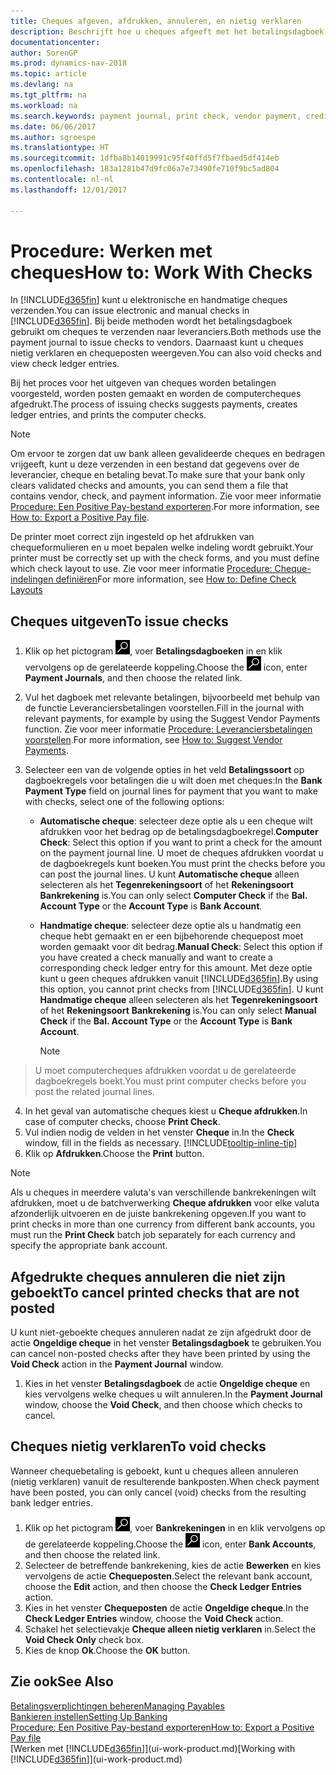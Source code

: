 ```yaml
---
title: Cheques afgeven, afdrukken, annuleren, en nietig verklaren
description: Beschrijft hoe u cheques afgeeft met het betalingsdagboek, cheques afdrukt, en chequeposten nietig verklaart of weergeeft in Dynamics NAV.
documentationcenter: 
author: SorenGP
ms.prod: dynamics-nav-2018
ms.topic: article
ms.devlang: na
ms.tgt_pltfrm: na
ms.workload: na
ms.search.keywords: payment journal, print check, vendor payment, creditor, debt, balance due, AP
ms.date: 06/06/2017
ms.author: sgroespe
ms.translationtype: HT
ms.sourcegitcommit: 1dfba8b14019991c95f40ffd5f7fbaed5df414eb
ms.openlocfilehash: 183a1281b47d9fc06a7e73490fe710f9bc5ad804
ms.contentlocale: nl-nl
ms.lasthandoff: 12/01/2017

---
```

# <a name="how-to-work-with-checks"></a><span data-ttu-id="be0d7-103">Procedure: Werken met cheques</span><span class="sxs-lookup"><span data-stu-id="be0d7-103">How to: Work With Checks</span></span>
<span data-ttu-id="be0d7-104">In [!INCLUDE[d365fin](includes/d365fin_md.md)] kunt u elektronische en handmatige cheques verzenden.</span><span class="sxs-lookup"><span data-stu-id="be0d7-104">You can issue electronic and manual checks in [!INCLUDE[d365fin](includes/d365fin_md.md)].</span></span> <span data-ttu-id="be0d7-105">Bij beide methoden wordt het betalingsdagboek gebruikt om cheques te verzenden naar leveranciers.</span><span class="sxs-lookup"><span data-stu-id="be0d7-105">Both methods use the payment journal to issue checks to vendors.</span></span> <span data-ttu-id="be0d7-106">Daarnaast kunt u cheques nietig verklaren en chequeposten weergeven.</span><span class="sxs-lookup"><span data-stu-id="be0d7-106">You can also void checks and view check ledger entries.</span></span>

<span data-ttu-id="be0d7-107">Bij het proces voor het uitgeven van cheques worden betalingen voorgesteld, worden posten gemaakt en worden de computercheques afgedrukt.</span><span class="sxs-lookup"><span data-stu-id="be0d7-107">The process of issuing checks suggests payments, creates ledger entries, and prints the computer checks.</span></span>

> [!NOTE]  
>   <span data-ttu-id="be0d7-108">Om ervoor te zorgen dat uw bank alleen gevalideerde cheques en bedragen vrijgeeft, kunt u deze verzenden in een bestand dat gegevens over de leverancier, cheque en betaling bevat.</span><span class="sxs-lookup"><span data-stu-id="be0d7-108">To make sure that your bank only clears validated checks and amounts, you can send them a file that contains vendor, check, and payment information.</span></span> <span data-ttu-id="be0d7-109">Zie voor meer informatie [Procedure: Een Positive Pay-bestand exporteren](finance-how-positive-pay.md).</span><span class="sxs-lookup"><span data-stu-id="be0d7-109">For more information, see [How to: Export a Positive Pay file](finance-how-positive-pay.md).</span></span>

<span data-ttu-id="be0d7-110">De printer moet correct zijn ingesteld op het afdrukken van chequeformulieren en u moet bepalen welke indeling wordt gebruikt.</span><span class="sxs-lookup"><span data-stu-id="be0d7-110">Your printer must be correctly set up with the check forms, and you must define which check layout to use.</span></span> <span data-ttu-id="be0d7-111">Zie voor meer informatie [Procedure: Cheque-indelingen definiëren](finance-how-define-check-layouts.md)</span><span class="sxs-lookup"><span data-stu-id="be0d7-111">For more information, see [How to: Define Check Layouts](finance-how-define-check-layouts.md)</span></span>

## <a name="to-issue-checks"></a><span data-ttu-id="be0d7-112">Cheques uitgeven</span><span class="sxs-lookup"><span data-stu-id="be0d7-112">To issue checks</span></span>
1. <span data-ttu-id="be0d7-113">Klik op het pictogram ![Zoeken naar pagina of rapport](media/ui-search/search_small.png "pictogram Zoeken naar pagina of rapport"), voer **Betalingsdagboeken** in en klik vervolgens op de gerelateerde koppeling.</span><span class="sxs-lookup"><span data-stu-id="be0d7-113">Choose the ![Search for Page or Report](media/ui-search/search_small.png "Search for Page or Report icon") icon, enter **Payment Journals**, and then choose the related link.</span></span>
2. <span data-ttu-id="be0d7-114">Vul het dagboek met relevante betalingen, bijvoorbeeld met behulp van de functie Leveranciersbetalingen voorstellen.</span><span class="sxs-lookup"><span data-stu-id="be0d7-114">Fill in the journal with relevant payments, for example by using the Suggest Vendor Payments function.</span></span> <span data-ttu-id="be0d7-115">Zie voor meer informatie [Procedure: Leveranciersbetalingen voorstellen](payables-how-suggest-vendor-payments.md).</span><span class="sxs-lookup"><span data-stu-id="be0d7-115">For more information, see [How to: Suggest Vendor Payments](payables-how-suggest-vendor-payments.md).</span></span>
3. <span data-ttu-id="be0d7-116">Selecteer een van de volgende opties in het veld **Betalingssoort** op dagboekregels voor betalingen die u wilt doen met cheques:</span><span class="sxs-lookup"><span data-stu-id="be0d7-116">In the **Bank Payment Type** field on journal lines for payment that you want to make with checks, select one of the following options:</span></span>

   * <span data-ttu-id="be0d7-117">**Automatische cheque**: selecteer deze optie als u een cheque wilt afdrukken voor het bedrag op de betalingsdagboekregel.</span><span class="sxs-lookup"><span data-stu-id="be0d7-117">**Computer Check**: Select this option if you want to print a check for the amount on the payment journal line.</span></span> <span data-ttu-id="be0d7-118">U moet de cheques afdrukken voordat u de dagboekregels kunt boeken.</span><span class="sxs-lookup"><span data-stu-id="be0d7-118">You must print the checks before you can post the journal lines.</span></span> <span data-ttu-id="be0d7-119">U kunt **Automatische cheque** alleen selecteren als het **Tegenrekeningsoort** of het **Rekeningsoort** **Bankrekening** is.</span><span class="sxs-lookup"><span data-stu-id="be0d7-119">You can only select **Computer Check** if the **Bal. Account Type** or the **Account Type** is **Bank Account**.</span></span>
   * <span data-ttu-id="be0d7-120">**Handmatige cheque**: selecteer deze optie als u handmatig een cheque hebt gemaakt en er een bijbehorende chequepost moet worden gemaakt voor dit bedrag.</span><span class="sxs-lookup"><span data-stu-id="be0d7-120">**Manual Check**: Select this option if you have created a check manually and want to create a corresponding check ledger entry for this amount.</span></span> <span data-ttu-id="be0d7-121">Met deze optie kunt u geen cheques afdrukken vanuit [!INCLUDE[d365fin](includes/d365fin_md.md)].</span><span class="sxs-lookup"><span data-stu-id="be0d7-121">By using this option, you cannot print checks from [!INCLUDE[d365fin](includes/d365fin_md.md)].</span></span> <span data-ttu-id="be0d7-122">U kunt **Handmatige cheque** alleen selecteren als het **Tegenrekeningsoort** of het **Rekeningsoort** **Bankrekening** is.</span><span class="sxs-lookup"><span data-stu-id="be0d7-122">You can only select **Manual Check** if the **Bal. Account Type** or the **Account Type** is **Bank Account**.</span></span>

     > [!NOTE]  
>   <span data-ttu-id="be0d7-123">U moet computercheques afdrukken voordat u de gerelateerde dagboekregels boekt.</span><span class="sxs-lookup"><span data-stu-id="be0d7-123">You must print computer checks before you post the related journal lines.</span></span>
4. <span data-ttu-id="be0d7-124">In het geval van automatische cheques kiest u **Cheque afdrukken**.</span><span class="sxs-lookup"><span data-stu-id="be0d7-124">In case of computer checks, choose **Print Check**.</span></span>
5. <span data-ttu-id="be0d7-125">Vul indien nodig de velden in het venster **Cheque** in.</span><span class="sxs-lookup"><span data-stu-id="be0d7-125">In the **Check** window, fill in the fields as necessary.</span></span> [!INCLUDE[tooltip-inline-tip](includes/tooltip-inline-tip_md.md)]
6. <span data-ttu-id="be0d7-126">Klik op **Afdrukken**.</span><span class="sxs-lookup"><span data-stu-id="be0d7-126">Choose the **Print** button.</span></span>

> [!NOTE]  
>   <span data-ttu-id="be0d7-127">Als u cheques in meerdere valuta's van verschillende bankrekeningen wilt afdrukken, moet u de batchverwerking **Cheque afdrukken** voor elke valuta afzonderlijk uitvoeren en de juiste bankrekening opgeven.</span><span class="sxs-lookup"><span data-stu-id="be0d7-127">If you want to print checks in more than one currency from different bank accounts, you must run the **Print Check** batch job separately for each currency and specify the appropriate bank account.</span></span>

## <a name="to-cancel-printed-checks-that-are-not-posted"></a><span data-ttu-id="be0d7-128">Afgedrukte cheques annuleren die niet zijn geboekt</span><span class="sxs-lookup"><span data-stu-id="be0d7-128">To cancel printed checks that are not posted</span></span>
<span data-ttu-id="be0d7-129">U kunt niet-geboekte cheques annuleren nadat ze zijn afgedrukt door de actie **Ongeldige cheque** in het venster **Betalingsdagboek** te gebruiken.</span><span class="sxs-lookup"><span data-stu-id="be0d7-129">You can cancel non-posted checks after they have been printed by using the **Void Check** action in the **Payment Journal** window.</span></span>

1. <span data-ttu-id="be0d7-130">Kies in het venster **Betalingsdagboek** de actie **Ongeldige cheque** en kies vervolgens welke cheques u wilt annuleren.</span><span class="sxs-lookup"><span data-stu-id="be0d7-130">In the **Payment Journal** window, choose the **Void Check**, and then choose which checks to cancel.</span></span>

## <a name="to-void-checks"></a><span data-ttu-id="be0d7-131">Cheques nietig verklaren</span><span class="sxs-lookup"><span data-stu-id="be0d7-131">To void checks</span></span>
<span data-ttu-id="be0d7-132">Wanneer chequebetaling is geboekt, kunt u cheques alleen annuleren (nietig verklaren) vanuit de resulterende bankposten.</span><span class="sxs-lookup"><span data-stu-id="be0d7-132">When check payment have been posted, you can only cancel (void) checks from the resulting bank ledger entries.</span></span>

1. <span data-ttu-id="be0d7-133">Klik op het pictogram ![Zoeken naar pagina of rapport](media/ui-search/search_small.png "pictogram Zoeken naar pagina of rapport"), voer **Bankrekeningen** in en klik vervolgens op de gerelateerde koppeling.</span><span class="sxs-lookup"><span data-stu-id="be0d7-133">Choose the ![Search for Page or Report](media/ui-search/search_small.png "Search for Page or Report icon") icon, enter **Bank Accounts**, and then choose the related link.</span></span>
2. <span data-ttu-id="be0d7-134">Selecteer de betreffende bankrekening, kies de actie **Bewerken** en kies vervolgens de actie **Chequeposten**.</span><span class="sxs-lookup"><span data-stu-id="be0d7-134">Select the relevant bank account, choose the **Edit** action, and then choose the **Check Ledger Entries** action.</span></span>
3. <span data-ttu-id="be0d7-135">Kies in het venster **Chequeposten** de actie **Ongeldige cheque**.</span><span class="sxs-lookup"><span data-stu-id="be0d7-135">In the **Check Ledger Entries** window, choose the **Void Check** action.</span></span>
4. <span data-ttu-id="be0d7-136">Schakel het selectievakje **Cheque alleen nietig verklaren** in.</span><span class="sxs-lookup"><span data-stu-id="be0d7-136">Select the **Void Check Only** check box.</span></span>
5. <span data-ttu-id="be0d7-137">Kies de knop **Ok**.</span><span class="sxs-lookup"><span data-stu-id="be0d7-137">Choose the **OK** button.</span></span>

## <a name="see-also"></a><span data-ttu-id="be0d7-138">Zie ook</span><span class="sxs-lookup"><span data-stu-id="be0d7-138">See Also</span></span>
[<span data-ttu-id="be0d7-139">Betalingsverplichtingen beheren</span><span class="sxs-lookup"><span data-stu-id="be0d7-139">Managing Payables</span></span>](payables-manage-payables.md)  
[<span data-ttu-id="be0d7-140">Bankieren instellen</span><span class="sxs-lookup"><span data-stu-id="be0d7-140">Setting Up Banking</span></span>](bank-setup-banking.md)  
[<span data-ttu-id="be0d7-141">Procedure: Een Positive Pay-bestand exporteren</span><span class="sxs-lookup"><span data-stu-id="be0d7-141">How to: Export a Positive Pay file</span></span>](finance-how-positive-pay.md)  
<span data-ttu-id="be0d7-142">[Werken met [!INCLUDE[d365fin](includes/d365fin_md.md)]](ui-work-product.md)</span><span class="sxs-lookup"><span data-stu-id="be0d7-142">[Working with [!INCLUDE[d365fin](includes/d365fin_md.md)]](ui-work-product.md)</span></span>  

